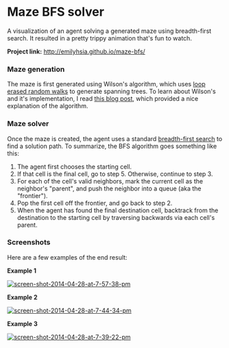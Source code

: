 Maze BFS solver
========

A visualization of an agent solving a generated maze using breadth-first search. It resulted in a pretty trippy animation that's fun to watch.

**Project link:** http://emilyhsia.github.io/maze-bfs/

### Maze generation
The maze is first generated using Wilson's algorithm, which uses [loop erased random walks](http://en.wikipedia.org/wiki/Loop-erased_random_walk) to generate spanning trees. To learn about Wilson's and it's implementation, I read [this blog post](http://weblog.jamisbuck.org/2011/1/20/maze-generation-wilson-s-algorithm), which provided a nice explanation of the algorithm. 

### Maze solver
Once the maze is created, the agent uses a standard [breadth-first search](http://en.wikipedia.org/wiki/Breadth-first_search) to find a solution path. To summarize, the BFS algorithm goes something like this:

1. The agent first chooses the starting cell.
2. If that cell is the final cell, go to step 5. Otherwise, continue to step 3.
3. For each of the cell's valid neighbors, mark the current cell as the neighbor's "parent", and push the neighbor into a queue (aka the "frontier").
4. Pop the first cell off the frontier, and go back to step 2.
5. When the agent has found the final destination cell, backtrack from the destination to the starting cell by traversing backwards via each cell's parent.

### Screenshots
Here are a few examples of the end result:

**Example 1**

[![screen-shot-2014-04-28-at-7-57-38-pm](http://i0.simplest-image-hosting.net/thumbnail/screen-shot-2014-04-28-at-7-57-38-pm.png)](http://simplest-image-hosting.net/png-0-screen-shot-2014-04-28-at-7-57-38-pm)

**Example 2**

[![screen-shot-2014-04-28-at-7-44-34-pm](http://i0.simplest-image-hosting.net/thumbnail/screen-shot-2014-04-28-at-7-44-34-pm.png)](http://simplest-image-hosting.net/png-0-screen-shot-2014-04-28-at-7-44-34-pm)


**Example 3**

[![screen-shot-2014-04-28-at-7-39-22-pm](http://i0.simplest-image-hosting.net/thumbnail/screen-shot-2014-04-28-at-7-39-22-pm.png)](http://simplest-image-hosting.net/png-0-screen-shot-2014-04-28-at-7-39-22-pm)


